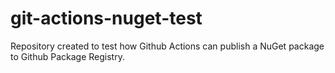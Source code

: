 # git-actions-nuget-test

Repository created to test how Github Actions can publish a NuGet package to Github Package Registry.